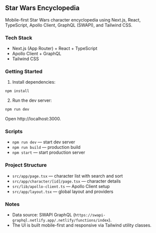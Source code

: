 ## Star Wars Encyclopedia

Mobile-first Star Wars character encyclopedia using Next.js, React, TypeScript, Apollo Client, GraphQL (SWAPI), and Tailwind CSS.

### Tech Stack
- Next.js (App Router) + React + TypeScript
- Apollo Client + GraphQL
- Tailwind CSS

### Getting Started
1. Install dependencies:
```bash
npm install
```
2. Run the dev server:
```bash
npm run dev
```
Open http://localhost:3000.

### Scripts
- `npm run dev` — start dev server
- `npm run build` — production build
- `npm start` — start production server

### Project Structure
- `src/app/page.tsx` — character list with search and sort
- `src/app/character/[id]/page.tsx` — character details
- `src/lib/apollo-client.ts` — Apollo Client setup
- `src/app/layout.tsx` — global layout and providers

### Notes
- Data source: SWAPI GraphQL (`https://swapi-graphql.netlify.app/.netlify/functions/index`).
- The UI is built mobile-first and responsive via Tailwind utility classes.
